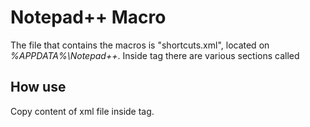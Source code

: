# Notepad++ Macro<br>

The file that contains the macros is "shortcuts.xml", located on <i>%APPDATA%\Notepad++</i>.
Inside tag <Macros> there are various sections called <macro>
  
## How use

Copy content of xml file inside <Macros> tag.
  
